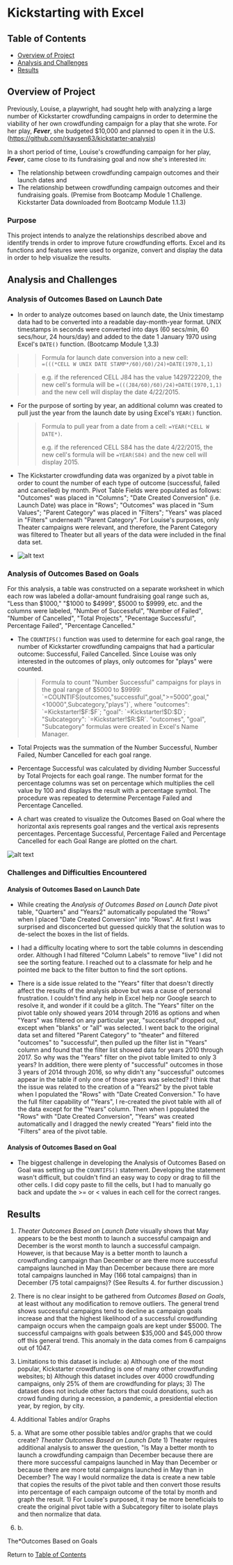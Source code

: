 # Kickstarting with Excel

## Table of Contents
* [Overview of Project](https://github.com/rkaysen63/Kickstarter-Challenge/blob/main/README.md#overview-of-project)
* [Analysis and Challenges](https://github.com/rkaysen63/Kickstarter-Challenge/blob/main/README.md#analysis-and-challenges)
* [Results](https://github.com/rkaysen63/Kickstarter-Challenge/blob/main/README.md#results)

## Overview of Project

Previously, Louise, a playwright, had sought help with analyzing a large number of Kickstarter crowdfunding campaigns in order to determine the viability of her own crowdfunding campaign for a play that she wrote.  For her play, ***Fever***, she budgeted $10,000 and planned to open it in the U.S.  (https://github.com/rkaysen63/kickstarter-analysis)

In a short period of time, Louise's crowdfunding campaign for her play, ***Fever***, came close to its fundraising  goal and now she's interested in: 
* The relationship between crowdfunding campaign outcomes and their launch dates and 
* The relationship between crowdfunding campaign outcomes and their fundraising goals. (Premise from Bootcamp Module 1 Challenge.  Kickstarter Data downloaded from Bootcamp Module 1.1.3)

### Purpose

This project intends to analyze the relationships described above and identify trends in order to improve future crowdfunding efforts.  Excel and its functions and features were used to organize, convert and display the data in order to help visualize the results.  


## Analysis and Challenges

### Analysis of Outcomes Based on Launch Date

* In order to analyze outcomes based on launch date, the Unix timestamp data had to be converted into a readable day-month-year format.  UNIX timestamps in seconds were converted into days (60 secs/min, 60 secs/hour, 24 hours/day) and added to the date 1 January 1970 using Excel's `DATE()` function.  (Bootcamp Module 1,3.3)

> >Formula for launch date conversion into a new cell:  
> >`=(((*CELL W UNIX DATE STAMP*/60)/60)/24)+DATE(1970,1,1)`

> >e.g. if the referenced CELL J84 has the value 1429722209, the new cell's formula will be `=(((J84/60)/60)/24)+DATE(1970,1,1)` and the new cell will display the date 4/22/2015.

* For the purpose of sorting by year, an additional column was created to pull just the year from the launch date by using Excel's `YEAR()` function.

> >Formula to pull year from a date from a cell:
> >`=YEAR(*CELL W DATE*)`.  
> >
> >e.g. if the referenced CELL S84 has the date 4/22/2015, the new cell's formula will be `=YEAR(S84)` and the new cell will display 2015.

* The Kickstarter crowdfunding data was organized by a pivot table in order to count the number of each type of outcome (successful, failed and cancelled) by month.  Pivot Table Fields were populated as follows:  "Outcomes" was placed in "Columns"; "Date Created Conversion" (i.e. Launch Date) was place in "Rows"; "Outcomes" was placed in "Sum Values"; "Parent Category" was placed in "Filters"; "Years" was placed in "Filters" underneath "Parent Category".  For Louise's purposes, only Theater campaigns were relevant, and therefore, the Parent Category was filtered to Theater but all years of the data were included in the final data set.

* ![alt text](Resources/Theater_Outcomes_vs_Launch.png)

### Analysis of Outcomes Based on Goals

For this analysis, a table was constructed on a separate worksheet in which each row was labeled a dollar-amount fundraising goal range such as, "Less than $1000," "$1000 to $4999", $5000 to $9999, etc. and the columns were labeled, "Number of Successful", "Number of Failed", "Number of Cancelled", "Total Projects", "Pecentage Successful", Percentage Failed", "Percentage Cancelled." 

* The `COUNTIFS()` function was used to determine for each goal range, the number of Kickstarter crowdfunding campaigns that had a particular outcome:  Successful, Failed Cancelled.  Since Louise was only interested in the outcomes of plays, only outcomes for "plays" were counted.

> >Formula to count "Number Successful" campaigns for plays in the goal range of $5000 to $9999: `=COUNTIFS(outcomes,"successful",goal,">=5000",goal,"<10000",Subcategory,"plays")`, where "outcomes": `=Kickstarter!$F:$F`; "goal": `=Kickstarter!$D:$D`; "Subcategory": `=Kickstarter!$R:$R`.  "outcomes", "goal", "Subcategory" formulas were created in Excel's Name Manager.

* Total Projects was the summation of the Number Successful, Number Failed, Number Cancelled for each goal range.

* Percentage Successful was calculated by dividing Number Successful by Total Projects for each goal range.  The number format for the percentage columns was set on percentage which multiplies the cell value by 100 and displays the result with a percentage symbol.  The procedure was repeated to determine Percentage Failed and Percentage Cancelled. 

* A chart was created to visualize the Outcomes Based on Goal where the horizontal axis represents goal ranges and the vertical axis represents percentages.  Percentage Successful, Percentage Failed and Percentage Cancelled for each Goal Range are plotted on the chart.   

![alt text](Resources/Outcomes_vs_Goals.png)


### Challenges and Difficulties Encountered

#### Analysis of Outcomes Based on Launch Date

* While creating the *Analysis of Outcomes Based on Launch Date* pivot table, "Quarters" and "Years2" automatically populated the "Rows" when I placed "Date Created Conversion" into "Rows".  At first I was surprised and disconcerted but guessed quickly that the solution was to de-select the boxes in the list of fields.  

* I had a difficulty locating where to sort the table columns in descending order.  Although I had filtered "Column Labels" to remove "live" I did not see the sorting feature.  I reached out to a classmate for help and he pointed me back to the filter button to find the sort options.

* There is a side issue related to the "Years" filter that doesn't directly affect the results of the analysis above but was a cause of personal frustration.  I couldn't find any help in Excel help nor Google search to resolve it, and wonder if it could be a glitch.  The "Years" filter on the pivot table only showed years 2014 through 2016 as options and when "Years" was filtered on any particular year, "successful" dropped out, except when "blanks" or "all" was selected.  I went back to the original data set and filtered "Parent Category" to "theater" and filtered "outcomes" to "successful", then pulled up the filter list in "Years" column and found that the filter list showed data for years 2010 through 2017.  So why was the "Years" filter on the pivot table limited to only 3 years?  In addition, there were plenty of "successful" outcomes in those 3 years of 2014 through 2016, so why didn't any "successful" outcomes appear in the table if only one of those years was selected?  I think that the issue was related to the creation of a "Years2" by the pivot table when I populated the "Rows" with "Date Created Conversion."  To have the full filter capability of "Years", I re-created the pivot table with all of the data except for the "Years" column.  Then when I populated the "Rows" with "Date Created Conversion", "Years" was created automatically and I dragged the newly created "Years" field into the "Filters" area of the pivot table.  

#### Analysis of Outcomes Based on Goal
* The biggest challenge in developing the Analysis of Outcomes Based on Goal was setting up the `COUNTIFS()` statement.  Developing the statement wasn't difficult, but couldn't find an easy way to copy or drag to fill the other cells.  I did copy paste to fill the cells, but I had to manually go back and update the >= or < values in each cell for the correct ranges.  

## Results

1. *Theater Outcomes Based on Launch Date* visually shows that May appears to be the best month to launch a successful campaign and December is the worst month to launch a successful campaign.   However, is that because May is a better month to launch a crowdfunding campaign than December or are there more successful campaigns launched in May than December because there are more total campaigns launched in May (166 total campaigns) than in December (75 total campaigns)? (See Results 4. for further discussion.) 

2. There is no clear insight to be gathered from *Outcomes Based on Goals*, at least without any modification to remove outliers. The general trend shows successful campaigns tend to decline as campaign goals increase and that the highest likelihood of a successful crowdfunding campaign occurs when the campaign goals are kept under $5000.  The successful campaigns with goals between $35,000 and $45,000 throw off this general trend.  This anomaly in the data comes from 6 campaigns out of 1047.

3. Limitations to this dataset is include: a) Although one of the most popular, Kickstarter crowdfunding is one of many other crowdfunding websites; b) Although this dataset includes over 4000 crowdfunding campaigns, only 25% of them are crowdfunding for plays; 3) The dataset does not include other factors that could donations, such as crowd funding during a recession, a pandemic, a presidential election year, by region, by city. 

4. Additional Tables and/or Graphs
  4. a. What are some other possible tables and/or graphs that we could create?  *Theater Outcomes Based on Launch Date* 1) Theater requires additional analysis to answer the question, "Is May a better month to launch a crowdfunding campaign than December because there are there more successful campaigns launched in May than December or because there are more total campaigns launched in May than in December?  The way I would normalize the data is create a new table that copies the results of the pivot table and then convert those results into percentage of each campaign outcome of the total by month and graph the result. 1) For Louise's purposed, it may be more beneficials to create the original pivot table with a Subcategory filter to isolate plays and then normalize that data.
  4. b.   

The*Outcomes Based on Goals

Return to [Table of Contents](https://github.com/rkaysen63/Kickstarter-Challenge/blob/main/README.md#table-of-contents)
